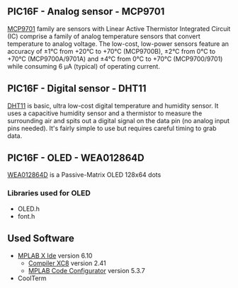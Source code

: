 ## PIC16F - Analog sensor - MCP9701
[MCP9701](https://store.comet.bg/Catalogue/Product/5003942/) family are sensors with Linear Active Thermistor Integrated Circuit
(IC) comprise a family of analog temperature sensors that convert temperature to analog voltage.
The low-cost, low-power sensors feature an accuracy of ±1°C from +20°C to +70°C (MCP9700B), ±2°C from
0°C to +70°C (MCP9700A/9701A) and ±4°C from 0°C to +70°C (MCP9700/9701) while consuming 6 µA (typical) of operating current.
 
## PIC16F - Digital sensor - DHT11
[DHT11](https://store.comet.bg/Catalogue/Product/50012/) is basic, ultra low-cost digital temperature and humidity sensor. 
It uses a capacitive humidity sensor and a thermistor to measure the surrounding air and spits out a digital signal on the data pin 
(no analog input pins needed). It's fairly simple to use but requires careful timing to grab data.

## PIC16F - OLED - WEA012864D
[WEA012864D](https://store.comet.bg/download-file.php?id=21553) is a Passive-Matrix OLED 128x64 dots

### Libraries used for OLED
- OLED.h
- font.h  

## Used Software
- [MPLAB X Ide](https://www.microchip.com/en-us/tools-resources/develop/mplab-x-ide) version 6.10
    - [Compiler XC8](https://www.microchip.com/en-us/tools-resources/develop/mplab-xc-compilers/downloads-documentation) version 2.41
    - [MPLAB Code Configurator](https://www.microchip.com/en-us/tools-resources/configure/mplab-code-configurator) version 5.3.7
- CoolTerm
